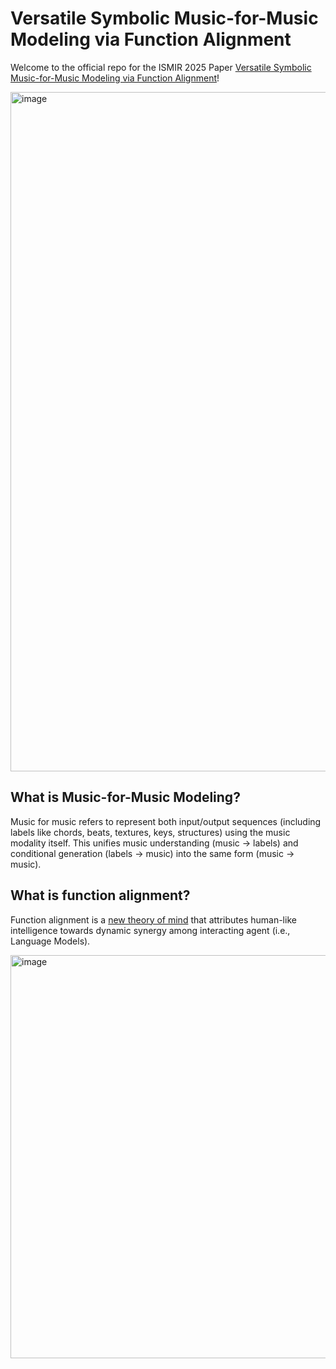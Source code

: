 # Versatile Symbolic Music-for-Music Modeling via Function Alignment

Welcome to the official repo for the ISMIR 2025 Paper [Versatile Symbolic Music-for-Music Modeling via Function Alignment](https://arxiv.org/abs/2506.15548)!

<img width="2400" height="1087" alt="image" src="https://github.com/user-attachments/assets/217b4679-3d73-4470-b12a-27cb41fe4925" />

## What is Music-for-Music Modeling?

Music for music refers to represent both input/output sequences (including labels like chords, beats, textures, keys, structures) using the music modality itself. This unifies music understanding (music -> labels) and conditional generation (labels -> music) into the same form (music -> music).

## What is function alignment?

Function alignment is a [new theory of mind](https://arxiv.org/abs/2503.21106) that attributes human-like intelligence towards dynamic synergy among interacting agent (i.e., Language Models).

<img width="1198" height="645" alt="image" src="https://github.com/user-attachments/assets/817fb6c7-ecbd-42bb-987c-ae0b3e16cbe7" />

